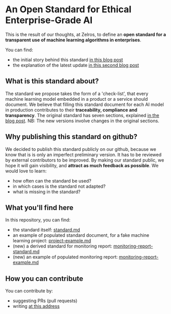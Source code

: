 # An Open Standard for Ethical Enterprise-Grade AI
This is the result of our thoughts, at Zelros, to define an **open standard for a transparent use of machine learning algorithms in enterprises**.

You can find: 
- the initial story behind this standard [in this blog post](https://medium.com/@Zelros/an-open-standard-for-ethical-enterprise-grade-ai-b21bc5908b73)
- the explanation of the latest update [in this second blog post](https://www.zelros.com/2021/02/15/announcing-the-latest-version-of-zelros-open-standard-for-a-more-responsible-ai/)

## What is this standard about?
The standard we propose takes the form of a 'check-list', that every machine learning model embedded in a product or a service should document. We believe that filling this standard document for each AI model in production contributes to their **traceability, compliance and transparency**.
The original standard has seven sections, explained [in the blog post](https://medium.com/@Zelros/an-open-standard-for-ethical-enterprise-grade-ai-b21bc5908b73).
NB: The new versions involve changes in the original sections.

## Why publishing this standard on github?
We decided to publish this standard publicly on our github, because we know that is is only an imperfect preliminary version. It has to be reviewed by external contributors to be improved. By making our standard public, we hope it will gain visibility, and **attract as much feedback as possible**. We would love to learn:
-   how often can the standard be used?
-   in which cases is the standard not adapted?
-   what is missing in the standard?

## What you'll find here
In this repository, you can find: 
- the standard itself: [standard.md](https://github.com/zelros/Ethical-AI-Standard/blob/master/standard.md)
- an example of populated standard document, for a fake machine learning project: [project-example.md](https://github.com/zelros/Ethical-AI-Standard/blob/master/project-example.md)
- (new) a derived standard for monitoring report: [monitoring-report-standard.md](https://github.com/zelros/Ethical-AI-Standard/blob/master/monitoring-report-standard.md)
- (new) an example of populated monitoring report: [monitoring-report-example.md](https://github.com/zelros/Ethical-AI-Standard/blob/master/monitoring-report-example.md)

## How you can contribute
You can contribute by:
- suggesting PRs (pull requests)
- writing [at this address](mailto:hi@zelros.com)
